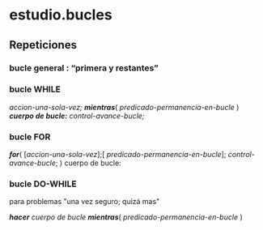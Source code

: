 # estudio.bucles

## Repeticiones

### bucle general : “primera y restantes”

### bucle WHILE

_accion-una-sola-vez;_
**_mientras_**( _predicado-permanencia-en-bucle_ )
	**_cuerpo de bucle:_**
	_control-avance-bucle;_

### bucle FOR

**_for_**( [_accion-una-sola-vez_];[ _predicado-permanencia-en-bucle_]; _control-avance-bucle_; )
	cuerpo de bucle:

### bucle DO-WHILE

para problemas "una vez seguro; quizá mas"

**_hacer_**
	_cuerpo de bucle_
**_mientras_**( _predicado-permanencia-en-bucle_ )

